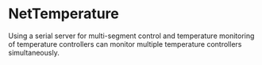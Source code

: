# NetTemperature
Using a serial server for multi-segment control and temperature monitoring of temperature controllers can monitor multiple temperature controllers simultaneously.
